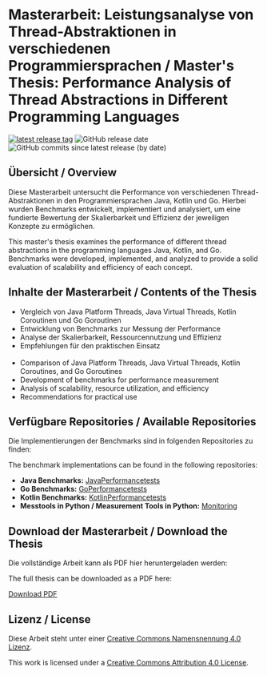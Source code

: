 # Masterarbeit: Leistungsanalyse von Thread-Abstraktionen in verschiedenen Programmiersprachen / Master's Thesis: Performance Analysis of Thread Abstractions in Different Programming Languages

[![latest release tag](https://img.shields.io/github/v/tag/ermerp/masterthesis?label=download%20pdf)](https://github.com/ermerp/masterthesis/releases/latest/download/performancevergleich.pdf)
![GitHub release date](https://img.shields.io/github/release-date/ermerp/masterthesis)
![GitHub commits since latest release (by date)](https://img.shields.io/github/commits-since/ermerp/masterthesis/latest)

## Übersicht / Overview
Diese Masterarbeit untersucht die Performance von verschiedenen Thread-Abstraktionen in den Programmiersprachen Java, Kotlin und Go. Hierbei wurden Benchmarks entwickelt, implementiert und analysiert, um eine fundierte Bewertung der Skalierbarkeit und Effizienz der jeweiligen Konzepte zu ermöglichen.

This master's thesis examines the performance of different thread abstractions in the programming languages Java, Kotlin, and Go. Benchmarks were developed, implemented, and analyzed to provide a solid evaluation of scalability and efficiency of each concept.

## Inhalte der Masterarbeit / Contents of the Thesis
- Vergleich von Java Platform Threads, Java Virtual Threads, Kotlin Coroutinen und Go Goroutinen
- Entwicklung von Benchmarks zur Messung der Performance
- Analyse der Skalierbarkeit, Ressourcennutzung und Effizienz
- Empfehlungen für den praktischen Einsatz
<br/><br/>
- Comparison of Java Platform Threads, Java Virtual Threads, Kotlin Coroutines, and Go Goroutines
- Development of benchmarks for performance measurement
- Analysis of scalability, resource utilization, and efficiency
- Recommendations for practical use

## Verfügbare Repositories / Available Repositories
Die Implementierungen der Benchmarks sind in folgenden Repositories zu finden:

The benchmark implementations can be found in the following repositories:

- **Java Benchmarks:** [JavaPerformancetests](https://github.com/ermerp/JavaPerformancetests)
- **Go Benchmarks:** [GoPerformancetests](https://github.com/ermerp/GoPerformancetests)
- **Kotlin Benchmarks:** [KotlinPerformancetests](https://github.com/ermerp/KotlinPerformancetests)
- **Messtools in Python / Measurement Tools in Python:** [Monitoring](https://github.com/ermerp/Monitoring)

## Download der Masterarbeit / Download the Thesis
Die vollständige Arbeit kann als PDF hier heruntergeladen werden:

The full thesis can be downloaded as a PDF here:

[Download PDF](https://github.com/ermerp/masterthesis/releases/latest/download/performancevergleich.pdf)

## Lizenz / License
Diese Arbeit steht unter einer [Creative Commons Namensnennung 4.0 Lizenz](https://creativecommons.org/licenses/by/4.0/deed.de).

This work is licensed under a [Creative Commons Attribution 4.0 License](https://creativecommons.org/licenses/by/4.0/deed.en).
